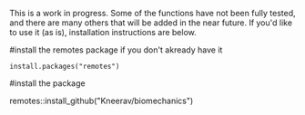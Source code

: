 This is a work in progress. Some of the functions have not been fully tested, and there are many others that will be added in the near future. If you'd like to use it (as is), installation instructions are below. 

#install the remotes package if you don't akready have it

```{r}
install.packages("remotes")
```

#install the package

remotes::install_github("Kneerav/biomechanics")
